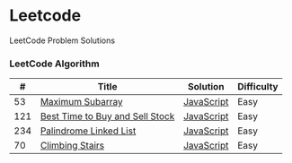 # Leetcode
LeetCode Problem Solutions
### LeetCode Algorithm

| # | Title | Solution | Difficulty |
|---| ----- | -------- | ---------- |
|53|[Maximum Subarray    ](https://leetcode.com/problems/maximum-subarray/) | [JavaScript](https://github.com/ThatDudeAlex/Leetcode/blob/master/Algorithm/%2355-%20Maximum%20Subarray.js)|Easy|
|121|[Best Time to Buy and Sell Stock ](https://leetcode.com/problems/best-time-to-buy-and-sell-stock/) | [JavaScript](https://github.com/ThatDudeAlex/Leetcode/blob/master/Algorithm/%23121-%20Best%20Time%20to%20Buy%20and%20Sell%20Stock.js)|Easy|
|234|[Palindrome Linked List](https://leetcode.com/problems/palindrome-linked-list/) | [JavaScript](https://github.com/ThatDudeAlex/Leetcode/blob/master/Algorithm/%23234-%20Palindrome%20Linked%20List.js)|Easy|
|70|[Climbing Stairs](https://leetcode.com/problems/climbing-stairs/) | [JavaScript](https://github.com/ThatDudeAlex/Leetcode/blob/master/Algorithm/%2370-%20Climbing%20Stairs.js)|Easy|
